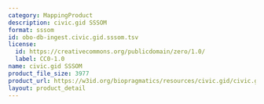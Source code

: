 ```yaml
---
category: MappingProduct
description: civic.gid SSSOM
format: sssom
id: obo-db-ingest.civic.gid.sssom.tsv
license:
  id: https://creativecommons.org/publicdomain/zero/1.0/
  label: CC0-1.0
name: civic.gid SSSOM
product_file_size: 3977
product_url: https://w3id.org/biopragmatics/resources/civic.gid/civic.gid.sssom.tsv
layout: product_detail
---
```

